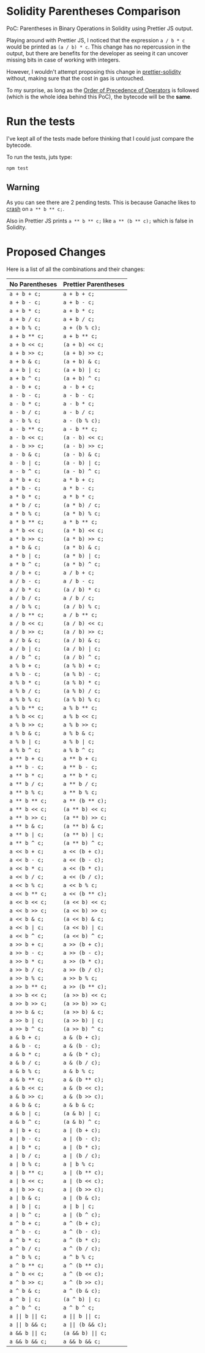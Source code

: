 # Solidity Parentheses Comparison

PoC: Parentheses in Binary Operations in Solidity using Prettier JS output.

Playing around with Prettier JS, I noticed that the expression `a / b * c` would be printed as `(a / b) * c`.
This change has no repercussion in the output, but there are benefits for the developer as seeing it can uncover missing bits in case of working with integers.

However, I wouldn't attempt proposing this change in [prettier-solidity](https://github.com/prettier-solidity/prettier-plugin-solidity) without, making sure that the cost in gas is untouched.

To my surprise, as long as the [Order of Precedence of Operators](https://solidity.readthedocs.io/en/latest/miscellaneous.html#order) is followed (which is the whole idea behind this PoC), the bytecode will be the **same**.

# Run the tests

I've kept all of the tests made before thinking that I could just compare the bytecode.

To run the tests, juts type:

```Bash
npm test
```

## Warning

As you can see there are 2 pending tests. This is because Ganache likes to [crash](https://github.com/trufflesuite/ganache-cli/issues/575) on `a ** b ** c;`.

Also in Prettier JS prints `a ** b ** c;` like `a ** (b ** c);` which is false in Solidity.

# Proposed Changes

Here is a list of all the combinations and their changes:

| No Parentheses     | Prettier Parentheses |
| ------------------ | -------------------- |
| `a + b + c;`       | `a + b + c;`         |
| `a + b - c;`       | `a + b - c;`         |
| `a + b * c;`       | `a + b * c;`         |
| `a + b / c;`       | `a + b / c;`         |
| `a + b % c;`       | `a + (b % c);`       |
| `a + b ** c;`      | `a + b ** c;`        |
| `a + b << c;`      | `(a + b) << c;`      |
| `a + b >> c;`      | `(a + b) >> c;`      |
| `a + b & c;`       | `(a + b) & c;`       |
| `a + b \| c;`      | `(a + b) \| c;`      |
| `a + b ^ c;`       | `(a + b) ^ c;`       |
| `a - b + c;`       | `a - b + c;`         |
| `a - b - c;`       | `a - b - c;`         |
| `a - b * c;`       | `a - b * c;`         |
| `a - b / c;`       | `a - b / c;`         |
| `a - b % c;`       | `a - (b % c);`       |
| `a - b ** c;`      | `a - b ** c;`        |
| `a - b << c;`      | `(a - b) << c;`      |
| `a - b >> c;`      | `(a - b) >> c;`      |
| `a - b & c;`       | `(a - b) & c;`       |
| `a - b \| c;`      | `(a - b) \| c;`      |
| `a - b ^ c;`       | `(a - b) ^ c;`       |
| `a * b + c;`       | `a * b + c;`         |
| `a * b - c;`       | `a * b - c;`         |
| `a * b * c;`       | `a * b * c;`         |
| `a * b / c;`       | `(a * b) / c;`       |
| `a * b % c;`       | `(a * b) % c;`       |
| `a * b ** c;`      | `a * b ** c;`        |
| `a * b << c;`      | `(a * b) << c;`      |
| `a * b >> c;`      | `(a * b) >> c;`      |
| `a * b & c;`       | `(a * b) & c;`       |
| `a * b \| c;`      | `(a * b) \| c;`      |
| `a * b ^ c;`       | `(a * b) ^ c;`       |
| `a / b + c;`       | `a / b + c;`         |
| `a / b - c;`       | `a / b - c;`         |
| `a / b * c;`       | `(a / b) * c;`       |
| `a / b / c;`       | `a / b / c;`         |
| `a / b % c;`       | `(a / b) % c;`       |
| `a / b ** c;`      | `a / b ** c;`        |
| `a / b << c;`      | `(a / b) << c;`      |
| `a / b >> c;`      | `(a / b) >> c;`      |
| `a / b & c;`       | `(a / b) & c;`       |
| `a / b \| c;`      | `(a / b) \| c;`      |
| `a / b ^ c;`       | `(a / b) ^ c;`       |
| `a % b + c;`       | `(a % b) + c;`       |
| `a % b - c;`       | `(a % b) - c;`       |
| `a % b * c;`       | `(a % b) * c;`       |
| `a % b / c;`       | `(a % b) / c;`       |
| `a % b % c;`       | `(a % b) % c;`       |
| `a % b ** c;`      | `a % b ** c;`        |
| `a % b << c;`      | `a % b << c;`        |
| `a % b >> c;`      | `a % b >> c;`        |
| `a % b & c;`       | `a % b & c;`         |
| `a % b \| c;`      | `a % b \| c;`        |
| `a % b ^ c;`       | `a % b ^ c;`         |
| `a ** b + c;`      | `a ** b + c;`        |
| `a ** b - c;`      | `a ** b - c;`        |
| `a ** b * c;`      | `a ** b * c;`        |
| `a ** b / c;`      | `a ** b / c;`        |
| `a ** b % c;`      | `a ** b % c;`        |
| `a ** b ** c;`     | `a ** (b ** c);`     |
| `a ** b << c;`     | `(a ** b) << c;`     |
| `a ** b >> c;`     | `(a ** b) >> c;`     |
| `a ** b & c;`      | `(a ** b) & c;`      |
| `a ** b \| c;`     | `(a ** b) \| c;`     |
| `a ** b ^ c;`      | `(a ** b) ^ c;`      |
| `a << b + c;`      | `a << (b + c);`      |
| `a << b - c;`      | `a << (b - c);`      |
| `a << b * c;`      | `a << (b * c);`      |
| `a << b / c;`      | `a << (b / c);`      |
| `a << b % c;`      | `a << b % c;`        |
| `a << b ** c;`     | `a << (b ** c);`     |
| `a << b << c;`     | `(a << b) << c;`     |
| `a << b >> c;`     | `(a << b) >> c;`     |
| `a << b & c;`      | `(a << b) & c;`      |
| `a << b \| c;`     | `(a << b) \| c;`     |
| `a << b ^ c;`      | `(a << b) ^ c;`      |
| `a >> b + c;`      | `a >> (b + c);`      |
| `a >> b - c;`      | `a >> (b - c);`      |
| `a >> b * c;`      | `a >> (b * c);`      |
| `a >> b / c;`      | `a >> (b / c);`      |
| `a >> b % c;`      | `a >> b % c;`        |
| `a >> b ** c;`     | `a >> (b ** c);`     |
| `a >> b << c;`     | `(a >> b) << c;`     |
| `a >> b >> c;`     | `(a >> b) >> c;`     |
| `a >> b & c;`      | `(a >> b) & c;`      |
| `a >> b \| c;`     | `(a >> b) \| c;`     |
| `a >> b ^ c;`      | `(a >> b) ^ c;`      |
| `a & b + c;`       | `a & (b + c);`       |
| `a & b - c;`       | `a & (b - c);`       |
| `a & b * c;`       | `a & (b * c);`       |
| `a & b / c;`       | `a & (b / c);`       |
| `a & b % c;`       | `a & b % c;`         |
| `a & b ** c;`      | `a & (b ** c);`      |
| `a & b << c;`      | `a & (b << c);`      |
| `a & b >> c;`      | `a & (b >> c);`      |
| `a & b & c;`       | `a & b & c;`         |
| `a & b \| c;`      | `(a & b) \| c;`      |
| `a & b ^ c;`       | `(a & b) ^ c;`       |
| `a \| b + c;`      | `a \| (b + c);`      |
| `a \| b - c;`      | `a \| (b - c);`      |
| `a \| b * c;`      | `a \| (b * c);`      |
| `a \| b / c;`      | `a \| (b / c);`      |
| `a \| b % c;`      | `a \| b % c;`        |
| `a \| b ** c;`     | `a \| (b ** c);`     |
| `a \| b << c;`     | `a \| (b << c);`     |
| `a \| b >> c;`     | `a \| (b >> c);`     |
| `a \| b & c;`      | `a \| (b & c);`      |
| `a \| b \| c;`     | `a \| b \| c;`       |
| `a \| b ^ c;`      | `a \| (b ^ c);`      |
| `a ^ b + c;`       | `a ^ (b + c);`       |
| `a ^ b - c;`       | `a ^ (b - c);`       |
| `a ^ b * c;`       | `a ^ (b * c);`       |
| `a ^ b / c;`       | `a ^ (b / c);`       |
| `a ^ b % c;`       | `a ^ b % c;`         |
| `a ^ b ** c;`      | `a ^ (b ** c);`      |
| `a ^ b << c;`      | `a ^ (b << c);`      |
| `a ^ b >> c;`      | `a ^ (b >> c);`      |
| `a ^ b & c;`       | `a ^ (b & c);`       |
| `a ^ b \| c;`      | `(a ^ b) \| c;`      |
| `a ^ b ^ c;`       | `a ^ b ^ c;`         |
| `a \|\| b \|\| c;` | `a \|\| b \|\| c;`   |
| `a \|\| b && c;`   | `a \|\| (b && c);`   |
| `a && b \|\| c;`   | `(a && b) \|\| c;`   |
| `a && b && c;`     | `a && b && c;`       |

